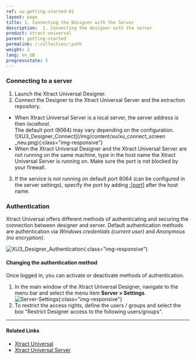 ```yaml
---
ref: xu-getting-started-01
layout: page
title: 1. Connecting the Designer with the Server
description:  1. Connecting the designer with the server
product: xtract-universal
parent: getting-started
permalink: /:collection/:path
weight: 2
lang: en_GB
progressstate: 5
---
```

### Connecting to a server
1. Launch the Xtract Universal Designer.
2. Connect the Designer to the Xtract Universal Server and the extraction repository.
- When Xtract Universal Server is a local server, the server address is then *localhost*.<br>
The default port (8064) may vary depending on the configuration.  
![XU3_Designer_Connect](/img/content/xu/xu_connect_screen _neu.png){:class="img-responsive"}
- When the Xtract Universal Designer and the Xtract Universal Server are not running on the same machine, type
 in the host name the Xtract Universal Server is running on. Make sure the port is not blocked by your firewall.
3. If the service is not running on default port 8064 (can be configured in the server settings), specify the port by adding [:[port]](../server/ports) after the host name.

### Authentication
Xtract Universal offers different methods of authenticating and securing the connection between 
designer and server. Default authentication methods are authentication via *Windows credentials (current user)* and *Anonymous (no encryption)*.

![XU3_Designer_Authentication](/img/content/XU3_Designer_Authentication.png){:class="img-responsive"}

#### Changing the authentication method
Once logged in, you can activate or deactivate methods of authentication. <br>
1. In the main window of the Xtract Universal Designer, navigate to the menu bar and select the menu item **Server > Settings**.  
![Server-Settings](/img/content/Server-Settings.png){:class="img-responsive"}
2. To restrict the access rights, define the users / groups and select the box "Restrict Designer access to the following users/groups".

****
#### Related Links
- [Xtract Universal](../introduction#basic-functionality---architecture)
- [Xtract Universal Server](../server)


